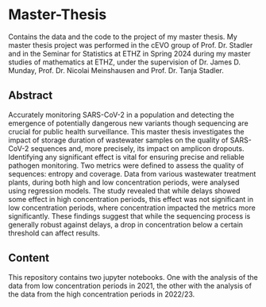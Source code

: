 # Master-Thesis
Contains the data and the code to the project of my master thesis. My master thesis project was performed in the cEVO group of Prof. Dr. Stadler and in the Seminar for Statistics at ETHZ in Spring 2024 during my master studies of mathematics at ETHZ, under the supervision of Dr. James D. Munday, Prof. Dr. Nicolai Meinshausen and Prof. Dr. Tanja Stadler. 

## Abstract
Accurately monitoring SARS-CoV-2 in a population and detecting the emergence of potentially
dangerous new variants though sequencing are crucial for public health surveillance. This master
thesis investigates the impact of storage duration of wastewater samples on the quality of SARS-
CoV-2 sequences and, more precisely, its impact on amplicon dropouts. Identifying any significant
effect is vital for ensuring precise and reliable pathogen monitoring. Two metrics were defined to
assess the quality of sequences: entropy and coverage. Data from various wastewater treatment
plants, during both high and low concentration periods, were analysed using regression models. The
study revealed that while delays showed some effect in high concentration periods, this effect was not
significant in low concentration periods, where concentration impacted the metrics more significantly.
These findings suggest that while the sequencing process is generally robust against delays, a drop
in concentration below a certain threshold can affect results.

## Content
This repository contains two jupyter notebooks. One with the analysis of the data from low concentration periods in 2021, the other with the analysis of the data from the high concentration periods in 2022/23. 

